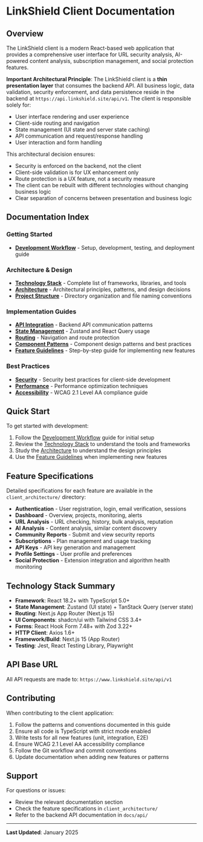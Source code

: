 # LinkShield Client Documentation

## Overview

The LinkShield client is a modern React-based web application that provides a comprehensive user interface for URL security analysis, AI-powered content analysis, subscription management, and social protection features. 

**Important Architectural Principle**: The LinkShield client is a **thin presentation layer** that consumes the backend API. All business logic, data validation, security enforcement, and data persistence reside in the backend at `https://api.linkshield.site/api/v1`. The client is responsible solely for:

- User interface rendering and user experience
- Client-side routing and navigation
- State management (UI state and server state caching)
- API communication and request/response handling
- User interaction and form handling

This architectural decision ensures:
- Security is enforced on the backend, not the client
- Client-side validation is for UX enhancement only
- Route protection is a UX feature, not a security measure
- The client can be rebuilt with different technologies without changing business logic
- Clear separation of concerns between presentation and business logic

## Documentation Index

### Getting Started
- **[Development Workflow](./development-workflow.md)** - Setup, development, testing, and deployment guide

### Architecture & Design
- **[Technology Stack](./tech-stack.md)** - Complete list of frameworks, libraries, and tools
- **[Architecture](./architecture.md)** - Architectural principles, patterns, and design decisions
- **[Project Structure](./project-structure.md)** - Directory organization and file naming conventions

### Implementation Guides
- **[API Integration](./api-integration.md)** - Backend API communication patterns
- **[State Management](./state-management.md)** - Zustand and React Query usage
- **[Routing](./routing.md)** - Navigation and route protection
- **[Component Patterns](./component-patterns.md)** - Component design patterns and best practices
- **[Feature Guidelines](./feature-guidelines.md)** - Step-by-step guide for implementing new features

### Best Practices
- **[Security](./security.md)** - Security best practices for client-side development
- **[Performance](./performance.md)** - Performance optimization techniques
- **[Accessibility](./accessibility.md)** - WCAG 2.1 Level AA compliance guide

## Quick Start

To get started with development:

1. Follow the [Development Workflow](./development-workflow.md) guide for initial setup
2. Review the [Technology Stack](./tech-stack.md) to understand the tools and frameworks
3. Study the [Architecture](./architecture.md) to understand the design principles
4. Use the [Feature Guidelines](./feature-guidelines.md) when implementing new features

## Feature Specifications

Detailed specifications for each feature are available in the `client_architecture/` directory:

- **Authentication** - User registration, login, email verification, sessions
- **Dashboard** - Overview, projects, monitoring, alerts
- **URL Analysis** - URL checking, history, bulk analysis, reputation
- **AI Analysis** - Content analysis, similar content discovery
- **Community Reports** - Submit and view security reports
- **Subscriptions** - Plan management and usage tracking
- **API Keys** - API key generation and management
- **Profile Settings** - User profile and preferences
- **Social Protection** - Extension integration and algorithm health monitoring

## Technology Stack Summary

- **Framework**: React 18.2+ with TypeScript 5.0+
- **State Management**: Zustand (UI state) + TanStack Query (server state)
- **Routing**: Next.js App Router (Next.js 15)
- **UI Components**: shadcn/ui with Tailwind CSS 3.4+
- **Forms**: React Hook Form 7.48+ with Zod 3.22+
- **HTTP Client**: Axios 1.6+
- **Framework/Build**: Next.js 15 (App Router)
- **Testing**: Jest, React Testing Library, Playwright

## API Base URL

All API requests are made to: `https://www.linkshield.site/api/v1`

## Contributing

When contributing to the client application:

1. Follow the patterns and conventions documented in this guide
2. Ensure all code is TypeScript with strict mode enabled
3. Write tests for all new features (unit, integration, E2E)
4. Ensure WCAG 2.1 Level AA accessibility compliance
5. Follow the Git workflow and commit conventions
6. Update documentation when adding new features or patterns

## Support

For questions or issues:
- Review the relevant documentation section
- Check the feature specifications in `client_architecture/`
- Refer to the backend API documentation in `docs/api/`

---

**Last Updated**: January 2025
